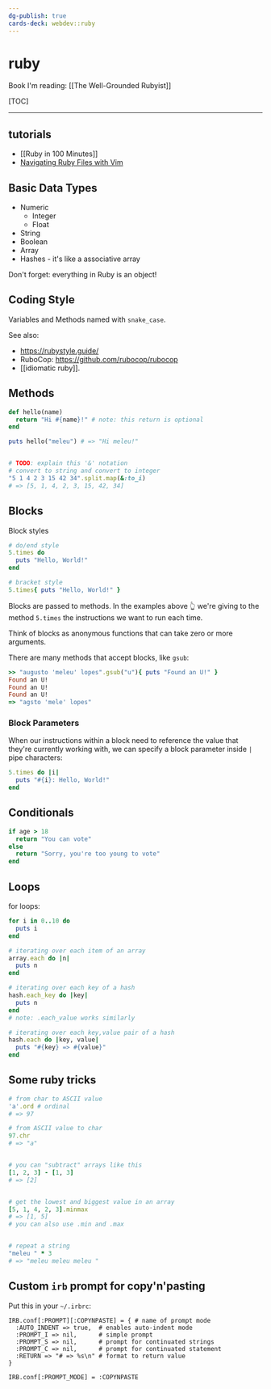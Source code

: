```yaml
---
dg-publish: true
cards-deck: webdev::ruby
---
```

# ruby

Book I'm reading: [[The Well-Grounded Rubyist]]

[TOC]

---

## tutorials

- [[Ruby in 100 Minutes]]
- [Navigating Ruby Files with Vim](https://thoughtbot.com/upcase/navigating-ruby-files-with-vim)


## Basic Data Types

- Numeric
    - Integer
    - Float
- String
- Boolean
- Array
- Hashes - it's like a associative array

Don't forget: everything in Ruby is an object!


## Coding Style

Variables and Methods named with `snake_case`.

See also:

- <https://rubystyle.guide/>
- RuboCop: <https://github.com/rubocop/rubocop>
-  [[idiomatic ruby]].


## Methods

```ruby
def hello(name)
  return "Hi #{name}!" # note: this return is optional
end

puts hello("meleu") # => "Hi meleu!"


# TODO: explain this '&' notation
# convert to string and convert to integer
"5 1 4 2 3 15 42 34".split.map(&:to_i)
# => [5, 1, 4, 2, 3, 15, 42, 34]
```


## Blocks

Block styles
```ruby
# do/end style
5.times do
  puts "Hello, World!"
end

# bracket style
5.times{ puts "Hello, World!" }
```

Blocks are passed to methods. In the examples above 👆 we're giving to the method `5.times` the instructions we want to run each time.

Think of blocks as anonymous functions that can take zero or more arguments.

There are many methods that accept blocks, like `gsub`:
```ruby
>> "augusto 'meleu' lopes".gsub("u"){ puts "Found an U!" }
Found an U!
Found an U!
Found an U!
=> "agsto 'mele' lopes"
```

### Block Parameters

When our instructions within a block need to reference the value that they're currently working with, we can specify a block parameter inside `|` pipe characters:

```ruby
5.times do |i|
  puts "#{i}: Hello, World!"
end
```
## Conditionals

```ruby
if age > 18
  return "You can vote"
else
  return "Sorry, you're too young to vote"
end
```


## Loops

for loops:
```ruby
for i in 0..10 do
  puts i
end

# iterating over each item of an array
array.each do |n|
  puts n
end

# iterating over each key of a hash
hash.each_key do |key|
  puts n
end
# note: .each_value works similarly

# iterating over each key,value pair of a hash
hash.each do |key, value|
  puts "#{key} => #{value}"
end
```


## Some ruby tricks

```ruby
# from char to ASCII value
'a'.ord # ordinal
# => 97

# from ASCII value to char
97.chr
# => "a"


# you can "subtract" arrays like this
[1, 2, 3] - [1, 3]
# => [2]


# get the lowest and biggest value in an array
[5, 1, 4, 2, 3].minmax
# => [1, 5]
# you can also use .min and .max


# repeat a string
"meleu " * 3
# => "meleu meleu meleu "
```


## Custom `irb` prompt for copy'n'pasting

Put this in your `~/.irbrc`:
```
IRB.conf[:PROMPT][:COPYNPASTE] = { # name of prompt mode
  :AUTO_INDENT => true,  # enables auto-indent mode
  :PROMPT_I => nil,      # simple prompt
  :PROMPT_S => nil,      # prompt for continuated strings
  :PROMPT_C => nil,      # prompt for continuated statement
  :RETURN => "# => %s\n" # format to return value
}

IRB.conf[:PROMPT_MODE] = :COPYNPASTE
```
